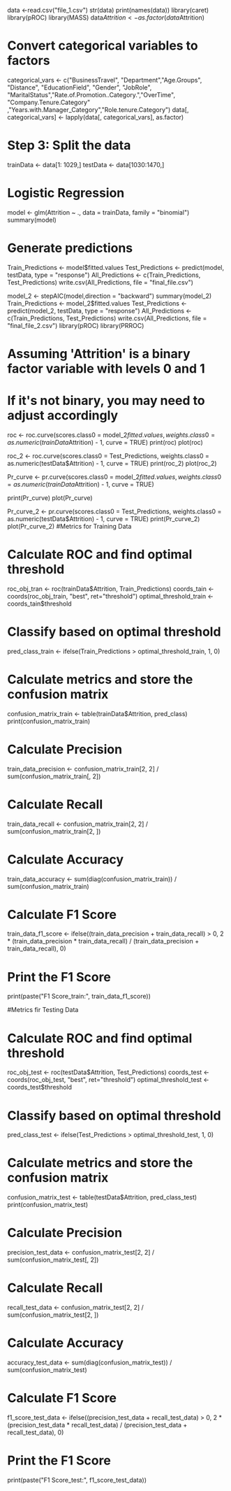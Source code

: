 data <-read.csv("file_1.csv")
str(data)
print(names(data))
library(caret)
library(pROC)
library(MASS)
data$Attrition <- as.factor(data$Attrition)
# Convert categorical variables to factors
categorical_vars <- c("BusinessTravel", "Department","Age.Groups", "Distance", "EducationField", "Gender", "JobRole", "MaritalStatus","Rate.of.Promotion..Category.","OverTime", "Company.Tenure.Category" ,"Years.with.Manager_Category","Role.tenure.Category")
data[, categorical_vars] <- lapply(data[, categorical_vars], as.factor)

# Step 3: Split the data
trainData <- data[1: 1029,]
testData <- data[1030:1470,]
# Logistic Regression 
model <- glm(Attrition ~ ., data = trainData, family = "binomial")
summary(model)

# Generate predictions
Train_Predictions <- model$fitted.values
Test_Predictions <- predict(model, testData, type = "response")
All_Predictions <- c(Train_Predictions, Test_Predictions)
write.csv(All_Predictions, file = "final_file.csv")


model_2 <- stepAIC(model,direction = "backward")
summary(model_2)
Train_Predictions <- model_2$fitted.values
Test_Predictions <- predict(model_2, testData, type = "response")
All_Predictions <- c(Train_Predictions, Test_Predictions)
write.csv(All_Predictions, file = "final_file_2.csv")
library(pROC)
library(PRROC)
# Assuming 'Attrition' is a binary factor variable with levels 0 and 1
# If it's not binary, you may need to adjust accordingly
roc <- roc.curve(scores.class0 = model_2$fitted.values,
                 weights.class0 = as.numeric(trainData$Attrition) - 1,
                 curve = TRUE)
print(roc)
plot(roc)

roc_2 <- roc.curve(scores.class0 = Test_Predictions,
                   weights.class0 = as.numeric(testData$Attrition) - 1,
                   curve = TRUE)
print(roc_2)
plot(roc_2) 

Pr_curve <- pr.curve(scores.class0 = model_2$fitted.values,
                 weights.class0 = as.numeric(trainData$Attrition) - 1,
                 curve = TRUE)

print(Pr_curve)
plot(Pr_curve)

Pr_curve_2 <- pr.curve(scores.class0 = Test_Predictions,
                   weights.class0 = as.numeric(testData$Attrition) - 1,
                   curve = TRUE)
print(Pr_curve_2)
plot(Pr_curve_2)
#Metrics for Training Data
# Calculate ROC and find optimal threshold
roc_obj_tran <- roc(trainData$Attrition, Train_Predictions)
coords_tain <- coords(roc_obj_train, "best", ret="threshold")
optimal_threshold_train <- coords_tain$threshold

# Classify based on optimal threshold
pred_class_train <- ifelse(Train_Predictions > optimal_threshold_train, 1, 0)

# Calculate metrics and store the confusion matrix
confusion_matrix_train <- table(trainData$Attrition, pred_class)
print(confusion_matrix_train)

# Calculate Precision
train_data_precision <- confusion_matrix_train[2, 2] / sum(confusion_matrix_train[, 2])

# Calculate Recall
train_data_recall <- confusion_matrix_train[2, 2] / sum(confusion_matrix_train[2, ])

# Calculate Accuracy
train_data_accuracy <- sum(diag(confusion_matrix_train)) / sum(confusion_matrix_train)

# Calculate F1 Score
train_data_f1_score <- ifelse((train_data_precision + train_data_recall) > 0, 2 * (train_data_precision * train_data_recall) / (train_data_precision + train_data_recall), 0)

# Print the F1 Score
print(paste("F1 Score_train:", train_data_f1_score))

#Metrics fir Testing Data
# Calculate ROC and find optimal threshold
roc_obj_test <- roc(testData$Attrition, Test_Predictions)
coords_test <- coords(roc_obj_test, "best", ret="threshold")
optimal_threshold_test <- coords_test$threshold

# Classify based on optimal threshold
pred_class_test <- ifelse(Test_Predictions > optimal_threshold_test, 1, 0)

# Calculate metrics and store the confusion matrix
confusion_matrix_test <- table(testData$Attrition, pred_class_test)
print(confusion_matrix_test)

# Calculate Precision
precision_test_data <- confusion_matrix_test[2, 2] / sum(confusion_matrix_test[, 2])

# Calculate Recall
recall_test_data <- confusion_matrix_test[2, 2] / sum(confusion_matrix_test[2, ])

# Calculate Accuracy
accuracy_test_data <- sum(diag(confusion_matrix_test)) / sum(confusion_matrix_test)

# Calculate F1 Score
f1_score_test_data <- ifelse((precision_test_data + recall_test_data) > 0, 2 * (precision_test_data * recall_test_data) / (precision_test_data + recall_test_data), 0)

# Print the F1 Score
print(paste("F1 Score_test:", f1_score_test_data))


